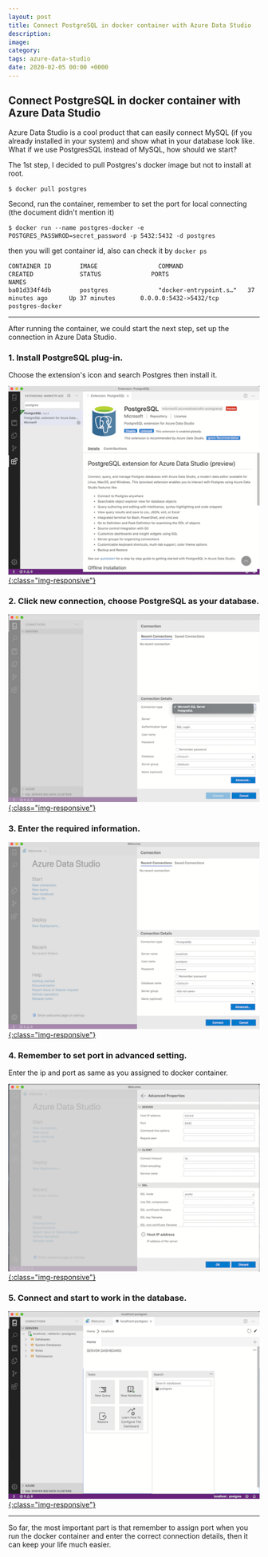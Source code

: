 ```yaml
---
layout: post
title: Connect PostgreSQL in docker container with Azure Data Studio
description: 
image: 
category: 
tags: azure-data-studio
date: 2020-02-05 00:00 +0000
---
```

## Connect PostgreSQL in docker container with Azure Data Studio

Azure Data Studio is a cool product that can easily connect MySQL (if you already installed in your system) and show what in your database look like. What if we use PostgresSQL instead of MySQL, how should we start?

The 1st step, I decided to pull Postgres's docker image but not to install at root.

```
$ docker pull postgres
```

Second, run the container, remember to set the port for local connecting (the document didn't mention it)
```
$ docker run --name postgres-docker -e POSTGRES_PASSWROD=secret_password -p 5432:5432 -d postgres
```

then you will get container id, also can check it by `docker ps`

```
CONTAINER ID        IMAGE                 COMMAND                  CREATED             STATUS              PORTS                      NAMES
ba01d334f4db        postgres              "docker-entrypoint.s…"   37 minutes ago      Up 37 minutes       0.0.0.0:5432->5432/tcp     postgres-docker
```

---
After running the container, we could start the next step, set up the connection in Azure Data Studio.

### 1. Install PostgreSQL plug-in.
Choose the extension's icon and search Postgres then install it.

[ ![](/assets/img/posts/WukfL9H.png){:class="img-responsive"} ](/assets/img/posts/WukfL9H.png)

### 2. Click new connection, choose PostgreSQL as your database.

[ ![](/assets/img/posts/ACogtlC.png){:class="img-responsive"} ](/assets/img/posts/ACogtlC.png)

### 3. Enter the required information.

[ ![](/assets/img/posts/QCwXWTX.png){:class="img-responsive"} ](/assets/img/posts/QCwXWTX.png)

### 4. Remember to set port in advanced setting.
Enter the ip and port as same as you assigned to docker container.

[ ![](/assets/img/posts/n6oFLe2.png){:class="img-responsive"} ](/assets/img/posts/n6oFLe2.png)

### 5. Connect and start to work in the database.

[ ![](/assets/img/posts/V0rhy7k.png){:class="img-responsive"} ](/assets/img/posts/V0rhy7k.png)

---
So far, the most important part is that remember to assign port when you run the docker container and enter the correct connection details, then it can keep your life much easier.
